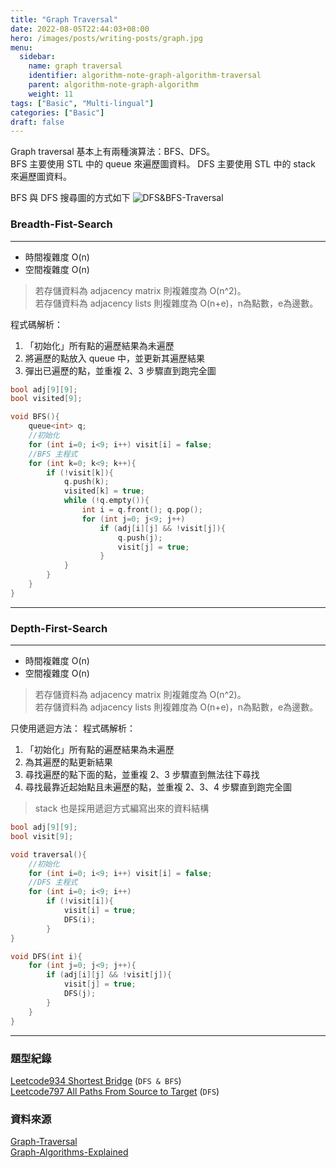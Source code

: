 ```yaml
---
title: "Graph Traversal"
date: 2022-08-05T22:44:03+08:00
hero: /images/posts/writing-posts/graph.jpg
menu:
  sidebar:
    name: graph traversal
    identifier: algorithm-note-graph-algorithm-traversal
    parent: algorithm-note-graph-algorithm
    weight: 11
tags: ["Basic", "Multi-lingual"]
categories: ["Basic"]
draft: false
---
```


Graph traversal 基本上有兩種演算法：BFS、DFS。  
BFS 主要使用 STL 中的 queue 來遍歷圖資料。
DFS 主要使用 STL 中的 stack 來遍歷圖資料。

BFS 與 DFS 搜尋圖的方式如下
![DFS&BFS-Traversal](https://blog-c7ff.kxcdn.com/blog/wp-content/uploads/2015/05/dfsbfs_animation_final.gif)

### Breadth-Fist-Search
***
- 時間複雜度 O(n)
- 空間複雜度 O(n)
> 若存儲資料為 adjacency matrix 則複雜度為 O(n^2)。  
  若存儲資料為 adjacency lists 則複雜度為 O(n+e)，n為點數，e為邊數。

程式碼解析：
1. 「初始化」所有點的遍歷結果為未遍歷
2. 將遍歷的點放入 queue 中，並更新其遍歷結果
3. 彈出已遍歷的點，並重複 2、3 步驟直到跑完全圖

```C++
bool adj[9][9];
bool visited[9];

void BFS(){
    queue<int> q;
    //初始化
    for (int i=0; i<9; i++) visit[i] = false; 
    //BFS 主程式
    for (int k=0; k<9; k++){
        if (!visit[k]){
            q.push(k);
            visited[k] = true;
            while (!q.empty()){
                int i = q.front(); q.pop();
                for (int j=0; j<9; j++)
                    if (adj[i][j] && !visit[j]){
                        q.push(j);
                        visit[j] = true;
                    }
            }
        }
    }
}
```
***

### Depth-First-Search
***
- 時間複雜度 O(n)
- 空間複雜度 O(n)
> 若存儲資料為 adjacency matrix 則複雜度為 O(n^2)。  
  若存儲資料為 adjacency lists 則複雜度為 O(n+e)，n為點數，e為邊數。

只使用遞迴方法：
程式碼解析：
1. 「初始化」所有點的遍歷結果為未遍歷
2. 為其遍歷的點更新結果
3. 尋找遍歷的點下面的點，並重複 2、3 步驟直到無法往下尋找
4. 尋找最靠近起始點且未遍歷的點，並重複 2、3、4 步驟直到跑完全圖
> stack 也是採用遞迴方式編寫出來的資料結構

```C++
bool adj[9][9];
bool visit[9];

void traversal(){
    //初始化
    for (int i=0; i<9; i++) visit[i] = false;
    //DFS 主程式
    for (int i=0; i<9; i++)
        if (!visit[i]){
            visit[i] = true;
            DFS(i);
        }
}

void DFS(int i){
    for (int j=0; j<9; j++){
        if (adj[i][j] && !visit[j]){
            visit[j] = true;
            DFS(j);
        }
    }
}
```
***

### 題型紀錄
[Leetcode934 Shortest Bridge](https://leetcode.com/problems/shortest-bridge/)
(`DFS & BFS`)  
[Leetcode797 All Paths From Source to Target](https://leetcode.com/problems/all-paths-from-source-to-target/)
(`DFS`)  

### 資料來源
[Graph-Traversal](https://web.ntnu.edu.tw/~algo/Graph.html#5)  
[Graph-Algorithms-Explained](https://www.freecodecamp.org/news/graph-algorithms-explained/#:~:text=Graph%20algorithms%20are%20a%20set%20of%20instructions%20that,which%20can%20be%20used%20to%20model%20various%20problems.)